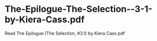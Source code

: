 # The-Epilogue-The-Selection--3-1-by-Kiera-Cass.pdf
Read The Epilogue (The Selection, #3.1) by Kiera Cass pdf
